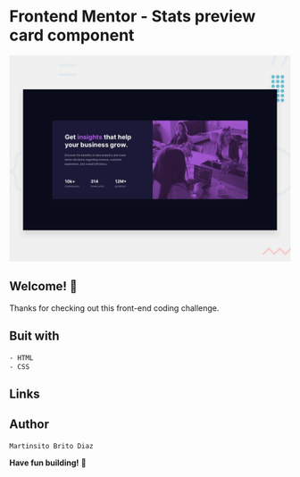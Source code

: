 # Frontend Mentor - Stats preview card component

![Design preview for the Stats preview card component coding challenge](./design/desktop-preview.jpg)

## Welcome! 👋

Thanks for checking out this front-end coding challenge.

## Buit with
    - HTML
    - CSS

## Links

## Author

    Martinsito Brito Diaz

**Have fun building!** 🚀
